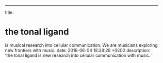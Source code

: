---
title: <h1>the tonal ligand</h1> is musical research into cellular communication. We are musicians exploring new frontiers with music.
date: 2018-06-04 18:28:28 +0200
description: 'the tonal ligand is new research into cellular communication with music. '
